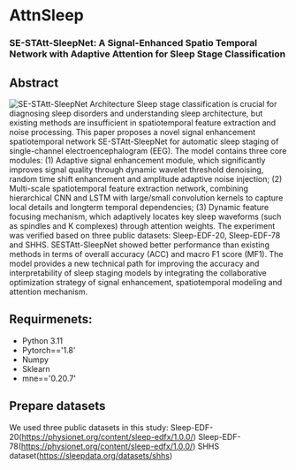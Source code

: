 # AttnSleep
### SE-STAtt-SleepNet: A Signal-Enhanced Spatio Temporal Network with Adaptive Attention for Sleep Stage Classification

## Abstract
![SE-STAtt-SleepNet Architecture](imgs/AttnSleep.png)
Sleep stage classification is crucial for diagnosing sleep disorders and understanding sleep architecture, but existing methods are insufficient in spatiotemporal feature extraction and noise processing. This paper proposes a novel signal enhancement spatiotemporal network SE-STAtt-SleepNet for automatic sleep staging of single-channel electroencephalogram (EEG). The model contains three core modules: (1) Adaptive signal enhancement module, which significantly improves signal quality through dynamic wavelet threshold denoising, random time shift enhancement and amplitude adaptive noise injection; (2) Multi-scale spatiotemporal feature extraction network, combining hierarchical CNN and LSTM with large/small convolution kernels to capture local details and longterm temporal dependencies; (3) Dynamic feature focusing mechanism, which adaptively locates key sleep waveforms (such as spindles and K complexes) through attention weights. The experiment was verified based on three public datasets: Sleep-EDF-20, Sleep-EDF-78 and SHHS. SESTAtt-SleepNet showed better performance than existing methods in terms of overall accuracy (ACC) and macro F1 score (MF1). The model provides a new technical path for improving the accuracy and interpretability of sleep staging models by integrating the collaborative optimization strategy of signal enhancement, spatiotemporal modeling and attention mechanism.


## Requirmenets:
- Python 3.11
- Pytorch=='1.8'
- Numpy
- Sklearn
- mne=='0.20.7'

## Prepare datasets

We used three public datasets in this study:
Sleep-EDF-20(https://physionet.org/content/sleep-edfx/1.0.0/)
Sleep-EDF-78(https://physionet.org/content/sleep-edfx/1.0.0/)
SHHS dataset(https://sleepdata.org/datasets/shhs)



